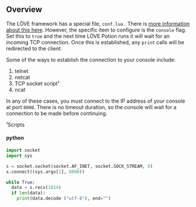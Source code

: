 ## Overview

The LÖVE framework has a special file, `conf.lua` . There is [more information about this here](https://love2d.org/wiki/Config_Files). However, the specific item to configure is the `console` flag. Set this to `true` and the next time LÖVE Potion runs it will wait for an incoming TCP connection. Once this is established, any `print` calls will be redirected to the client.

Some of the ways to establish the connection to your console include:

1. telnet
2. netcat
3. TCP socket script¹
4. ncat

In any of these cases, you must connect to the IP address of your console at port `8000`. There is no timeout duration, so the console will wait for a connection to be made before continuing.

¹Scripts

<!-- tabs:start -->

#### **python**

```py
import socket
import sys

s = socket.socket(socket.AF_INET, socket.SOCK_STREAM, 0)
s.connect((sys.argv[1], 8000))

while True:
  data = s.recv(1024)
  if len(data):
    print(data.decode ("utf-8"), end="")
```

<!-- tabs:end -->
